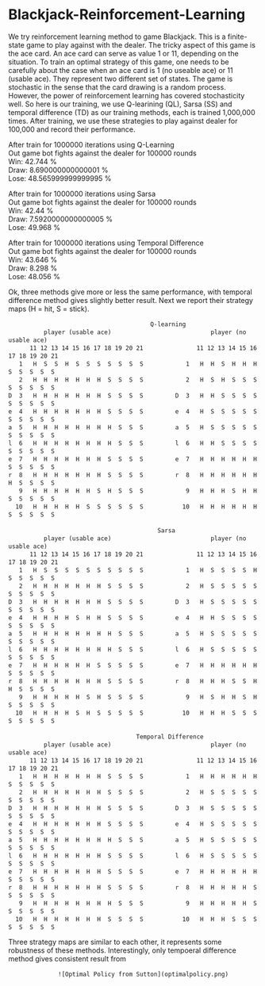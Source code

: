 # Blackjack-Reinforcement-Learning

We try reinforcement learning method to game Blackjack. This is a finite-state game to play against with the dealer. The tricky aspect of this game is the ace card. An ace card can serve as value 1 or 11, depending on the situation. To train an optimal strategy of this game, one needs to be carefully about the case when an ace card is 1 (no useable ace) or 11 (usable ace). They represent two different set of states. The game is stochastic in the sense that the card drawing is a random process. However, the power of reinforcement learning has covered stochasticity well. So here is our training, we use Q-learining (QL), Sarsa (SS) and temporal difference (TD) as our training methods, each is trained 1,000,000 times. After training, we use these strategies to play against dealer for 100,000 and record their performance.

After train for  1000000  iterations using Q-Learning\
Out game bot fights against the dealer for  100000  rounds\
Win:  42.744 %\
Draw:  8.690000000000001 %\
Lose:  48.565999999999995 %

After train for  1000000  iterations using Sarsa\
Out game bot fights against the dealer for  100000  rounds\
Win:  42.44 %\
Draw:  7.5920000000000005 %\
Lose:  49.968 %

After train for  1000000  iterations using Temporal Difference\
Out game bot fights against the dealer for  100000  rounds\
Win:  43.646 %\
Draw:  8.298 %\
Lose:  48.056 %

Ok, three methods give more or less the same performance, with temporal difference method gives slightly better result. Next we report their strategy maps (H = hit, S = stick). 


                                            Q-learning
              player (usable ace)                            player (no usable ace)    
          11 12 13 14 15 16 17 18 19 20 21               11 12 13 14 15 16 17 18 19 20 21 
       1   H  S  S  H  S  S  S  S  S  S  S            1   H  H  S  H  H  H  S  S  S  S  S 
       2   H  H  H  H  H  H  H  S  S  S  S            2   H  S  H  S  S  S  S  S  S  S  S  
    D  3   H  H  H  H  H  H  H  S  S  S  S         D  3   H  H  S  S  S  S  S  S  S  S  S  
    e  4   H  H  H  H  H  H  H  S  S  S  S         e  4   H  S  S  S  S  S  S  S  S  S  S  
    a  5   H  H  H  H  H  H  H  H  S  S  S         a  5   H  S  S  S  S  S  S  S  S  S  S  
    l  6   H  H  H  H  H  H  H  H  S  S  S         l  6   H  H  S  S  S  S  S  S  S  S  S  
    e  7   H  H  H  H  H  H  H  S  S  S  S         e  7   H  H  H  H  H  H  S  S  S  S  S  
    r  8   H  H  H  H  H  H  H  S  S  S  S         r  8   H  H  H  H  H  H  H  S  S  S  S  
       9   H  H  H  H  H  H  S  H  S  S  S            9   H  H  H  S  H  H  S  S  S  S  S  
      10   H  H  H  H  H  S  S  S  S  S  S           10   H  H  H  H  H  H  S  S  S  S  S  

                                              Sarsa
              player (usable ace)                            player (no usable ace)    
          11 12 13 14 15 16 17 18 19 20 21               11 12 13 14 15 16 17 18 19 20 21 
       1   H  S  S  S  S  S  S  S  S  S  S            1   H  S  S  S  S  H  S  S  S  S  S  
       2   H  H  H  H  H  H  H  S  S  S  S            2   H  S  S  S  S  S  S  S  S  S  S  
    D  3   H  H  H  H  H  H  H  S  S  S  S         D  3   H  S  S  S  S  S  S  S  S  S  S  
    e  4   H  H  H  H  S  H  H  S  S  S  S         e  4   H  H  S  S  S  S  S  S  S  S  S  
    a  5   H  H  H  H  H  H  H  H  S  S  S         a  5   H  S  S  S  S  S  S  S  S  S  S  
    l  6   H  H  H  H  H  H  H  H  S  S  S         l  6   H  S  S  S  S  S  S  S  S  S  S  
    e  7   H  H  H  H  H  H  S  S  S  S  S         e  7   H  H  H  H  H  H  S  S  S  S  S  
    r  8   H  H  H  H  H  H  H  S  S  S  S         r  8   H  H  H  S  S  H  H  S  S  S  S  
       9   H  H  H  H  H  S  H  S  S  S  S            9   H  S  H  H  S  H  S  S  S  S  S  
      10   H  H  H  H  S  H  S  S  S  S  S           10   H  H  H  S  S  S  S  S  S  S  S  

                                        Temporal Difference
              player (usable ace)                            player (no usable ace)    
          11 12 13 14 15 16 17 18 19 20 21               11 12 13 14 15 16 17 18 19 20 21 
       1   H  H  H  H  H  H  H  S  S  S  S            1   H  H  H  H  H  H  S  S  S  S  S  
       2   H  H  H  H  H  H  H  S  S  S  S            2   H  S  S  S  S  S  S  S  S  S  S  
    D  3   H  H  H  H  H  H  H  S  S  S  S         D  3   H  S  S  S  S  S  S  S  S  S  S  
    e  4   H  H  H  H  H  H  H  S  S  S  S         e  4   H  S  S  S  S  S  S  S  S  S  S  
    a  5   H  H  H  H  H  H  H  H  S  S  S         a  5   H  S  S  S  S  S  S  S  S  S  S  
    l  6   H  H  H  H  H  H  H  S  S  S  S         l  6   H  S  S  S  S  S  S  S  S  S  S  
    e  7   H  H  H  H  H  H  H  S  S  S  S         e  7   H  H  H  H  H  H  S  S  S  S  S  
    r  8   H  H  H  H  H  H  H  S  S  S  S         r  8   H  H  H  H  H  S  S  S  S  S  S  
       9   H  H  H  H  H  H  H  H  S  S  S            9   H  H  H  H  H  S  S  S  S  S  S  
      10   H  H  H  H  H  H  H  S  S  S  S           10   H  H  H  S  S  S  S  S  S  S  S  
      
Three strategy maps are similar to each other, it represents some robustness of these methods. Interestingly, only tempoeral difference method gives consistent result from 

                  ![Optimal Policy from Sutton](optimalpolicy.png)
